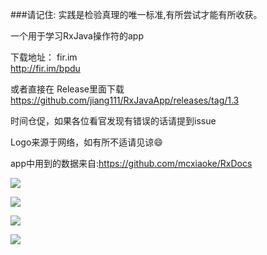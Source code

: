 ###请记住: 实践是检验真理的唯一标准,有所尝试才能有所收获。

一个用于学习RxJava操作符的app

下载地址： fir.im <br />
http://fir.im/bpdu

或者直接在 Release里面下载 <br />
https://github.com/jiang111/RxJavaApp/releases/tag/1.3

时间仓促，如果各位看官发现有错误的话请提到issue

Logo来源于网络，如有所不适请见谅😄

app中用到的数据来自:https://github.com/mcxiaoke/RxDocs 



![](https://raw.githubusercontent.com/jiang111/RxJavaApp/master/app/art/1.png)

![](https://raw.githubusercontent.com/jiang111/RxJavaApp/master/app/art/2.png)

![](https://raw.githubusercontent.com/jiang111/RxJavaApp/master/app/art/3.png)

![](https://raw.githubusercontent.com/jiang111/RxJavaApp/master/app/art/4.png)


